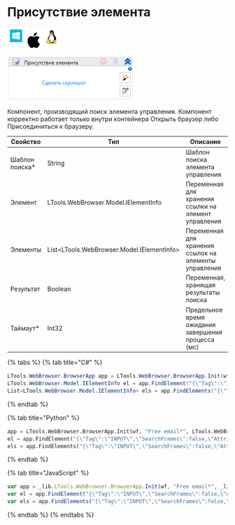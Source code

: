 # Присутствие элемента

![](<../../../.gitbook/assets/image (100) (1) (1) (79).png>)

![](<../../../.gitbook/assets/image (277).png>)

Компонент, производящий поиск элемента управления. Компонент корректно работает только внутри контейнера Открыть браузер либо Присоединиться к браузеру.

| Свойство        | Тип                                         | Описание                                              |
| --------------- | ------------------------------------------- | ----------------------------------------------------- |
| Шаблон поиска\* | String                                      | Шаблон поиска элемента управления                     |
| Элемент         | LTools.WebBrowser.Model.IElementInfo        | Переменная для хранения ссылки на элемент управления  |
| Элементы        | List\<LTools.WebBrowser.Model.IElementInfo> | Переменная для хранения ссылок на элементы управления |
| Результат       | Boolean                                     | Переменная, хранящая результаты поиска                |
| Таймаут\*       | Int32                                       | Предельное время ожидания завершения процесса (мс)    |

{% tabs %}
{% tab title="C#" %}
```csharp
LTools.WebBrowser.BrowserApp app = LTools.WebBrowser.BrowserApp.Init(wf, "Free email*", LTools.WebBrowser.Model.BrowserTypes_Short.IE);
LTools.WebBrowser.Model.IElementInfo el = app.FindElement("{\"Tag\":\"INPUT\",\"SearchFrames\":false,\"Attributes\":[{\"Key\":\"CLASS\",\"Value\":\"textbox js-hide-label\"},{\"Key\":\"ID\",\"Value\":\"header-search-input\"}]}");
List<LTools.WebBrowser.Model.IElementInfo> els = app.FindElements("{\"Tag\":\"INPUT\",\"SearchFrames\":false,\"Attributes\":[{\"Key\":\"CLASS\",\"Value\":\"textbox js-hide-label\"},{\"Key\":\"ID\",\"Value\":\"header-search-input\"}]}");
```
{% endtab %}

{% tab title="Python" %}
```python
app = LTools.WebBrowser.BrowserApp.Init(wf, "Free email*", LTools.WebBrowser.Model.BrowserTypes_Short.IE)
el = app.FindElement("{\"Tag\":\"INPUT\",\"SearchFrames\":false,\"Attributes\":[{\"Key\":\"CLASS\",\"Value\":\"textbox js-hide-label\"},{\"Key\":\"ID\",\"Value\":\"header-search-input\"}]}")
els = app.FindElements("{\"Tag\":\"INPUT\",\"SearchFrames\":false,\"Attributes\":[{\"Key\":\"CLASS\",\"Value\":\"textbox js-hide-label\"},{\"Key\":\"ID\",\"Value\":\"header-search-input\"}]}")
```
{% endtab %}

{% tab title="JavaScript" %}
```javascript
var app = _lib.LTools.WebBrowser.BrowserApp.Init(wf, "Free email*", _lib.LTools.WebBrowser.Model.BrowserTypes_Short.IE);
var el = app.FindElement("{\"Tag\":\"INPUT\",\"SearchFrames\":false,\"Attributes\":[{\"Key\":\"CLASS\",\"Value\":\"textbox js-hide-label\"},{\"Key\":\"ID\",\"Value\":\"header-search-input\"}]}");		
var els = app.FindElements("{\"Tag\":\"INPUT\",\"SearchFrames\":false,\"Attributes\":[{\"Key\":\"CLASS\",\"Value\":\"textbox js-hide-label\"},{\"Key\":\"ID\",\"Value\":\"header-search-input\"}]}");		
```
{% endtab %}
{% endtabs %}
